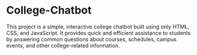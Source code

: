 # College-Chatbot
 This project is a simple, interactive college chatbot built using only HTML, CSS, and JavaScript. It provides quick and efficient assistance to students by answering common questions about courses, schedules, campus events, and other college-related information.
